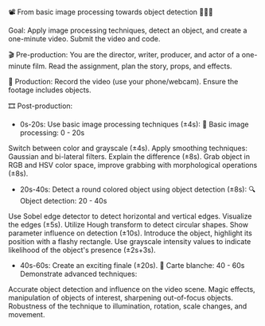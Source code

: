 📽️ From basic image processing towards object detection 🕵️‍♀️🎥

Goal: Apply image processing techniques, detect an object, and create a one-minute video. Submit the video and code.

🎬 Pre-production:
You are the director, writer, producer, and actor of a one-minute film. Read the assignment, plan the story, props, and effects.

🎥 Production:
Record the video (use your phone/webcam). Ensure the footage includes objects.

🎞️ Post-production:

- 0s-20s: Use basic image processing techniques (±4s):
  🔬 Basic image processing: 0 - 20s

Switch between color and grayscale (±4s).
Apply smoothing techniques: Gaussian and bi-lateral filters. Explain the difference (±8s).
Grab object in RGB and HSV color space, improve grabbing with morphological operations (±8s).

- 20s-40s: Detect a round colored object using object detection (±8s):
  🔍 Object detection: 20 - 40s

Use Sobel edge detector to detect horizontal and vertical edges. Visualize the edges (±5s).
Utilize Hough transform to detect circular shapes. Show parameter influence on detection (±10s).
Introduce the object, highlight its position with a flashy rectangle. Use grayscale intensity values to indicate likelihood of the object's presence (±2s+3s).

- 40s-60s: Create an exciting finale (±20s).
  🎉 Carte blanche: 40 - 60s
Demonstrate advanced techniques:

Accurate object detection and influence on the video scene.
Magic effects, manipulation of objects of interest, sharpening out-of-focus objects.
Robustness of the technique to illumination, rotation, scale changes, and movement.
